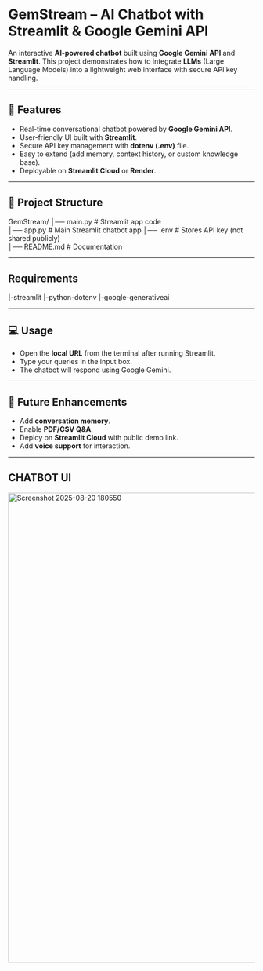 # GemStream – AI Chatbot with Streamlit & Google Gemini API  

An interactive **AI-powered chatbot** built using **Google Gemini API** and **Streamlit**. This project demonstrates how to integrate **LLMs** (Large Language Models) into a lightweight web interface with secure API key handling.  

---

## 🚀 Features  
- Real-time conversational chatbot powered by **Google Gemini API**.  
- User-friendly UI built with **Streamlit**.  
- Secure API key management with **dotenv (.env)** file.  
- Easy to extend (add memory, context history, or custom knowledge base).  
- Deployable on **Streamlit Cloud** or **Render**.  

---

## 📂 Project Structure  

GemStream/
│── main.py            # Streamlit app code  
│── app.py             # Main Streamlit chatbot app 
│── .env               # Stores API key (not shared publicly)  
│── README.md          # Documentation  

---

## Requirements
|-streamlit
|-python-dotenv
|-google-generativeai

---

## 💻 Usage  
- Open the **local URL** from the terminal after running Streamlit.  
- Type your queries in the input box.  
- The chatbot will respond using Google Gemini.  

---

## 🔮 Future Enhancements  
- Add **conversation memory**.  
- Enable **PDF/CSV Q&A**.  
- Deploy on **Streamlit Cloud** with public demo link.  
- Add **voice support** for interaction.  

---

## CHATBOT UI 
<img width="1918" height="958" alt="Screenshot 2025-08-20 180550" src="https://github.com/user-attachments/assets/992f45b0-37db-401a-9eef-5b061be32d31" />

 
